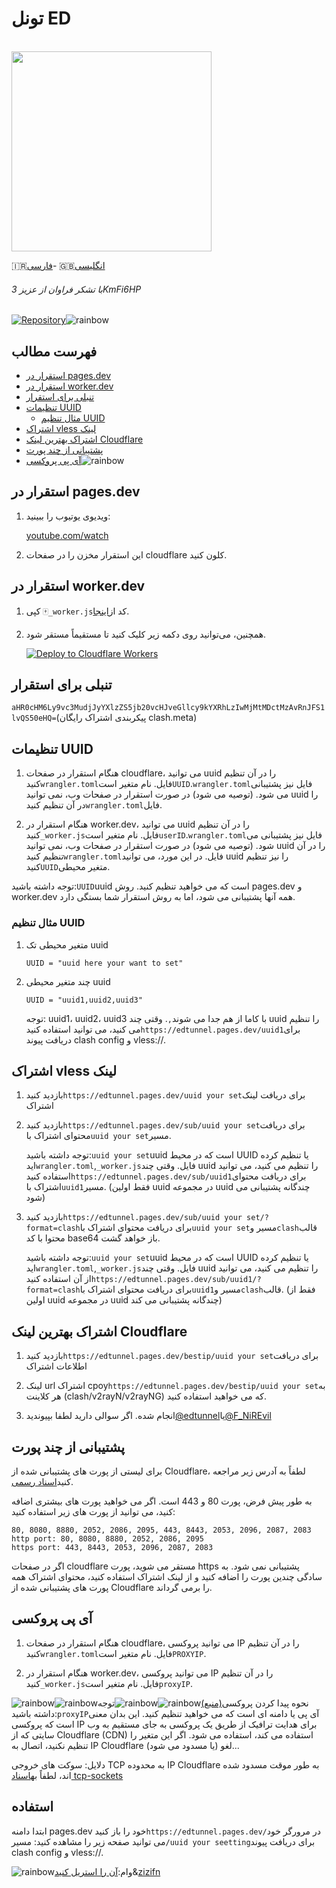 # تونل ED

<p align="left">
  <br><img src="https://github.com/NiREvil/Emotional-Damage/assets/126243832/66c9bdfb-9e74-4a91-a7d3-9a180450c690" width="320px">
</p>

🇮🇷[فارسی](README.fa.md)- 🇬🇧[انگلیسی](README.md)

###### با تشکر فراوان از عزیز 3KmFi6HP

[![Repository](https://img.shields.io/badge/View%20on-GitHub-blue.svg)](https://github.com/3Kmfi6HP/EDtunnel)![rainbow](https://github.com/NiREvil/vless/assets/126243832/1aca7f5d-6495-44b7-aced-072bae52f256)

## فهرست مطالب

-   [استقرار در pages.dev](#Deploy-in-pages.dev)
-   [استقرار در worker.dev](#Deploy-in-worker.dev)
-   [تنبلی برای استقرار](#Lazy-to-deploy)
-   [تنظیمات UUID](#UUID-Setting)
    -   [مثال تنظیم UUID](#UUID-Setting-Example)
-   [اشتراک vless لینک](#Subscribe-vless-link)
-   [اشتراک بهترین لینک Cloudflare](#Subscribe-Cloudflare-bestip-link)
-   [پشتیبانی از چند پورت](#Multiple-port-support)
-   [آی پی پروکسی](#ProxyIP)![rainbow](https://github.com/NiREvil/vless/assets/126243832/1aca7f5d-6495-44b7-aced-072bae52f256)

## استقرار در pages.dev

1.  ویدیوی یوتیوب را ببینید:

    [youtube.com/watch](https://www.youtube.com/watch?v=8I-yTNHB0aw)

2.  این استقرار مخزن را در صفحات cloudflare کلون کنید.

## استقرار در worker.dev

1.  کپی 🀄`_worker.js`کد از[اینجا](_worker.js).

2.  همچنین، می‌توانید روی دکمه زیر کلیک کنید تا مستقیماً مستقر شود.

    [![Deploy to Cloudflare Workers](https://deploy.workers.cloudflare.com/button)](https://deploy.workers.cloudflare.com/?url=https://github.com/NiREvil/Emotional-Damage)

## تنبلی برای استقرار

`aHR0cHM6Ly9vc3MudjJyYXlzZS5jb20vcHJveGllcy9kYXRhLzIwMjMtMDctMzAvRnJFS1lvQS50eHQ=`(پیکربندی اشتراک رایگان clash.meta)

## تنظیمات UUID

1.  هنگام استقرار در صفحات cloudflare، می توانید uuid را در آن تنظیم کنید`wrangler.toml`فایل. نام متغیر است`UUID`.`wrangler.toml`فایل نیز پشتیبانی می شود. (توصیه می شود) در صورت استقرار در صفحات وب، نمی توانید uuid را در آن تنظیم کنید`wrangler.toml`فایل.

2.  هنگام استقرار در worker.dev، می توانید uuid را در آن تنظیم کنید`_worker.js`فایل. نام متغیر است`userID`.`wrangler.toml`فایل نیز پشتیبانی می شود. (توصیه می شود) در صورت استقرار در صفحات وب، نمی توانید uuid را در آن تنظیم کنید`wrangler.toml`فایل. در این مورد، می توانید uuid را نیز تنظیم کنید`UUID`متغیر محیطی.

توجه داشته باشید:`UUID`uuid است که می خواهید تنظیم کنید. روش pages.dev و worker.dev همه آنها پشتیبانی می شود، اما به روش استقرار شما بستگی دارد.

### مثال تنظیم UUID

1.  متغیر محیطی تک uuid

    ```.environment
    UUID = "uuid here your want to set"
    ```

2.  چند متغیر محیطی uuid

    ```.environment
    UUID = "uuid1,uuid2,uuid3"
    ```

    توجه: uuid1، uuid2، uuid3 با کاما از هم جدا می شوند`,`.
    وقتی چند uuid را تنظیم می کنید، می توانید استفاده کنید`https://edtunnel.pages.dev/uuid1`برای دریافت پیوند clash config و vless://.

## اشتراک vless لینک

1.  بازدید کنید`https://edtunnel.pages.dev/uuid your set`برای دریافت لینک اشتراک

2.  بازدید کنید`https://edtunnel.pages.dev/sub/uuid your set`برای دریافت محتوای اشتراک با`uuid your set`مسیر.

    توجه داشته باشید:`uuid your set`uuid است که در محیط UUID یا تنظیم کرده اید`wrangler.toml`,`_worker.js`فایل.
    وقتی چند uuid را تنظیم می کنید، می توانید استفاده کنید`https://edtunnel.pages.dev/sub/uuid1`برای دریافت محتوای اشتراک با`uuid1`مسیر. (فقط اولین uuid در مجموعه uuid چندگانه پشتیبانی می شود)

3.  بازدید کنید`https://edtunnel.pages.dev/sub/uuid your set/?format=clash`برای دریافت محتوای اشتراک با`uuid your set`مسیر و`clash`قالب محتوا با کد base64 باز خواهد گشت.

    توجه داشته باشید:`uuid your set`uuid است که در محیط UUID یا تنظیم کرده اید`wrangler.toml`,`_worker.js`فایل.
    وقتی چند uuid را تنظیم می کنید، می توانید از آن استفاده کنید`https://edtunnel.pages.dev/sub/uuid1/?format=clash`برای دریافت محتوای اشتراک با`uuid1`مسیر و`clash`قالب. (فقط از اولین uuid در مجموعه uuid چندگانه پشتیبانی می کند)

## اشتراک بهترین لینک Cloudflare

1.  بازدید کنید`https://edtunnel.pages.dev/bestip/uuid your set`برای دریافت اطلاعات اشتراک

2.  لینک url اشتراک cpoy`https://edtunnel.pages.dev/bestip/uuid your set`به هر کلاینت (clash/v2rayN/v2rayNG) که می خواهید استفاده کنید.

3.  انجام شده. اگر سوالی دارید لطفا بپیوندید[@edtunnel](https://t.me/edtunnel)یا[@F_NiREvil](https://t.me/F_NiREvil)

## پشتیبانی از چند پورت

   <!-- let portArray_http = [80, 8080, 8880, 2052, 2086, 2095];
	let portArray_https = [443, 8443, 2053, 2096, 2087, 2083]; -->

برای لیستی از پورت های پشتیبانی شده از Cloudflare، لطفاً به آدرس زیر مراجعه کنید[اسناد رسمی](https://developers.cloudflare.com/cloudflare-one/connections/connect-apps/ports).

به طور پیش فرض، پورت 80 و 443 است. اگر می خواهید پورت های بیشتری اضافه کنید، می توانید از پورت های زیر استفاده کنید:

```text
80, 8080, 8880, 2052, 2086, 2095, 443, 8443, 2053, 2096, 2087, 2083
http port: 80, 8080, 8880, 2052, 2086, 2095
https port: 443, 8443, 2053, 2096, 2087, 2083
```

اگر در صفحات cloudflare مستقر می شوید، پورت https پشتیبانی نمی شود. به سادگی چندین پورت را اضافه کنید و از لینک اشتراک استفاده کنید، محتوای اشتراک همه پورت های پشتیبانی شده از Cloudflare را برمی گرداند.

## آی پی پروکسی

1.  هنگام استقرار در صفحات cloudflare، می توانید پروکسی IP را در آن تنظیم کنید`wrangler.toml`فایل. نام متغیر است`PROXYIP`.

2.  هنگام استقرار در worker.dev، می توانید پروکسی IP را در آن تنظیم کنید`_worker.js`فایل. نام متغیر است`proxyIP`.

![rainbow](https://github.com/NiREvil/vless/assets/126243832/1aca7f5d-6495-44b7-aced-072bae52f256)![rainbow](https://github.com/NiREvil/vless/assets/126243832/1aca7f5d-6495-44b7-aced-072bae52f256)نحوه پیدا کردن پروکسی[(منبع)](https://github.com/NiREvil/vless/edit/main/sub/ProxyIP.md)![rainbow](https://github.com/NiREvil/vless/assets/126243832/1aca7f5d-6495-44b7-aced-072bae52f256)![rainbow](https://github.com/NiREvil/vless/assets/126243832/1aca7f5d-6495-44b7-aced-072bae52f256)توجه داشته باشید:`proxyIP`آی پی یا دامنه ای است که می خواهید تنظیم کنید. این بدان معنی است که پروکسی IP برای هدایت ترافیک از طریق یک پروکسی به جای مستقیم به وب سایتی که از Cloudflare (CDN) استفاده می کند، استفاده می شود. اگر این متغیر را تنظیم نکنید، اتصال به IP Cloudflare لغو (یا مسدود می شود)...

دلایل: سوکت های خروجی TCP به محدوده IP Cloudflare به طور موقت مسدود شده اند، لطفاً به[اسناد tcp-sockets](https://developers.cloudflare.com/workers/runtime-apis/tcp-sockets/#considerations)

## استفاده

ابتدا دامنه pages.dev خود را باز کنید`https://edtunnel.pages.dev/`در مرورگر خود می توانید صفحه زیر را مشاهده کنید:
مسیر`/uuid your seetting`برای دریافت پیوند clash config و vless://.

![rainbow](https://github.com/NiREvil/vless/assets/126243832/1aca7f5d-6495-44b7-aced-072bae52f256)وام:[آن را استریل کنید](https://github.com/3Kmfi6HP/EDtunnel)&[zizifn](https://github.com/zizifn/edgetunnel)
